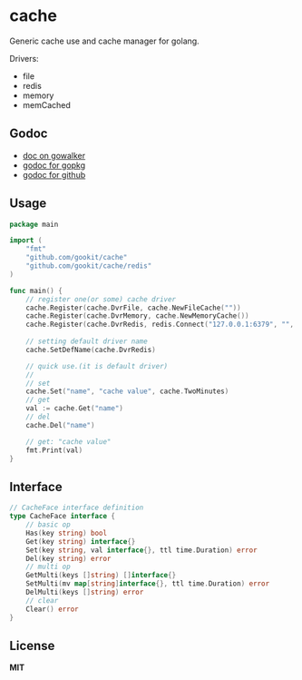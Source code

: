 # cache

Generic cache use and cache manager for golang.

Drivers:

- file
- redis
- memory
- memCached

## Godoc

- [doc on gowalker](https://gowalker.org/github.com/gookit/cache)
- [godoc for gopkg](https://godoc.org/gopkg.in/gookit/cache.v1)
- [godoc for github](https://godoc.org/github.com/gookit/cache)

## Usage

```go
package main

import (
	"fmt"
	"github.com/gookit/cache"
	"github.com/gookit/cache/redis"
)

func main() {
	// register one(or some) cache driver
	cache.Register(cache.DvrFile, cache.NewFileCache(""))
	cache.Register(cache.DvrMemory, cache.NewMemoryCache())
	cache.Register(cache.DvrRedis, redis.Connect("127.0.0.1:6379", "", 0))
	
	// setting default driver name
	cache.SetDefName(cache.DvrRedis)

	// quick use.(it is default driver)
	//
	// set
	cache.Set("name", "cache value", cache.TwoMinutes)
	// get
	val := cache.Get("name")
	// del
	cache.Del("name")

	// get: "cache value"
	fmt.Print(val)
}
```

## Interface

```go
// CacheFace interface definition
type CacheFace interface {
	// basic op
	Has(key string) bool
	Get(key string) interface{}
	Set(key string, val interface{}, ttl time.Duration) error
	Del(key string) error
	// multi op
	GetMulti(keys []string) []interface{}
	SetMulti(mv map[string]interface{}, ttl time.Duration) error
	DelMulti(keys []string) error
	// clear
	Clear() error
}
```

## License

**MIT**
